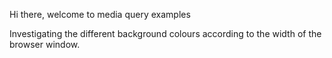 Hi there, welcome to media query examples

Investigating the different background colours according
to the width of the browser window.
